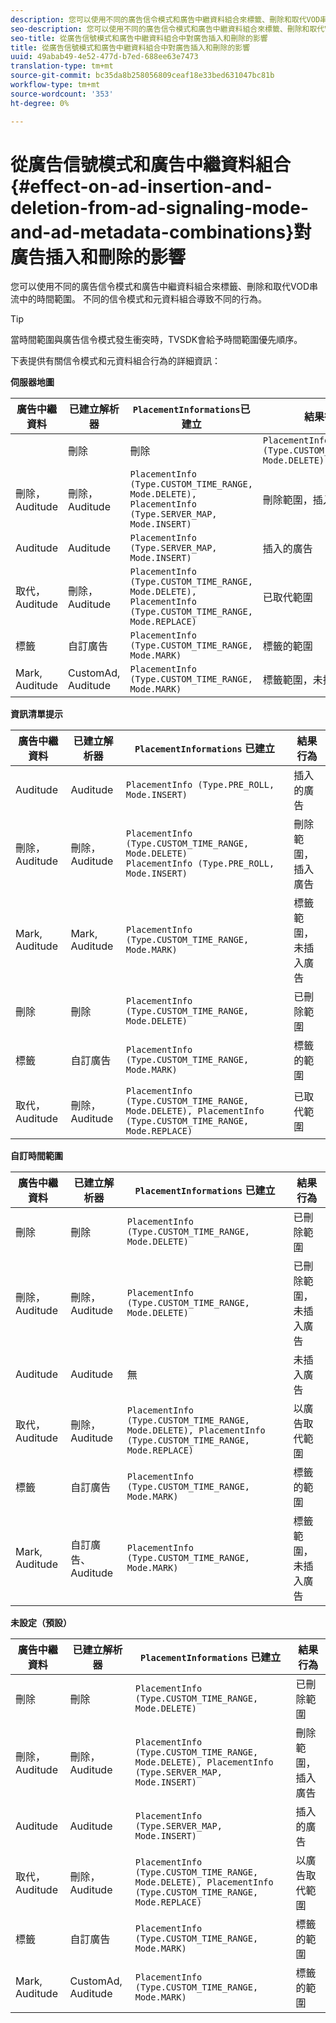 ```yaml
---
description: 您可以使用不同的廣告信令模式和廣告中繼資料組合來標籤、刪除和取代VOD串流中的時間範圍。 不同的信令模式和元資料組合導致不同的行為。
seo-description: 您可以使用不同的廣告信令模式和廣告中繼資料組合來標籤、刪除和取代VOD串流中的時間範圍。 不同的信令模式和元資料組合導致不同的行為。
seo-title: 從廣告信號模式和廣告中繼資料組合中對廣告插入和刪除的影響
title: 從廣告信號模式和廣告中繼資料組合中對廣告插入和刪除的影響
uuid: 49abab49-4e52-477d-b7ed-688ee63e7473
translation-type: tm+mt
source-git-commit: bc35da8b258056809ceaf18e33bed631047bc81b
workflow-type: tm+mt
source-wordcount: '353'
ht-degree: 0%

---
```



# 從廣告信號模式和廣告中繼資料組合{#effect-on-ad-insertion-and-deletion-from-ad-signaling-mode-and-ad-metadata-combinations}對廣告插入和刪除的影響

您可以使用不同的廣告信令模式和廣告中繼資料組合來標籤、刪除和取代VOD串流中的時間範圍。 不同的信令模式和元資料組合導致不同的行為。

>[!TIP]
>
>當時間範圍與廣告信令模式發生衝突時，TVSDK會給予時間範圍優先順序。

下表提供有關信令模式和元資料組合行為的詳細資訊：

**伺服器地圖**

| **廣告中繼資料** | **已建立解析器** | **`PlacementInformations`已建立** | **結果行為** |
|--- |--- |--- |--- |
|  | 刪除 | 刪除 | `PlacementInfo (Type.CUSTOM_TIME_RANGE, Mode.DELETE)` | 已刪除範圍 |
| 刪除， Auditude | 刪除， Auditude | `PlacementInfo (Type.CUSTOM_TIME_RANGE, Mode.DELETE),` <br>`PlacementInfo (Type.SERVER_MAP, Mode.INSERT)` | 刪除範圍，插入廣告 |
| Auditude | Auditude | `PlacementInfo (Type.SERVER_MAP, Mode.INSERT)` | 插入的廣告 |
| 取代，Auditude | 刪除， Auditude | `PlacementInfo (Type.CUSTOM_TIME_RANGE, Mode.DELETE), PlacementInfo (Type.CUSTOM_TIME_RANGE, Mode.REPLACE)` | 已取代範圍 |
| 標籤 | 自訂廣告 | `PlacementInfo (Type.CUSTOM_TIME_RANGE, Mode.MARK)` | 標籤的範圍 |
| Mark, Auditude | CustomAd, Auditude | `PlacementInfo (Type.CUSTOM_TIME_RANGE, Mode.MARK)` | 標籤範圍，未插入廣告 |

**資訊清單提示**

| 廣告中繼資料 | 已建立解析器 | `PlacementInformations` 已建立 | 結果行為 |
|--- |--- |--- |--- |
| Auditude | Auditude | `PlacementInfo (Type.PRE_ROLL, Mode.INSERT)` | 插入的廣告 |
| 刪除， Auditude | 刪除， Auditude | `PlacementInfo (Type.CUSTOM_TIME_RANGE, Mode.DELETE)`<br>`PlacementInfo (Type.PRE_ROLL, Mode.INSERT)` | 刪除範圍，插入廣告 |
| Mark, Auditude | Mark, Auditude | `PlacementInfo (Type.CUSTOM_TIME_RANGE, Mode.MARK)` | 標籤範圍，未插入廣告 |
| 刪除 | 刪除 | `PlacementInfo (Type.CUSTOM_TIME_RANGE, Mode.DELETE)` | 已刪除範圍 |
| 標籤 | 自訂廣告 | `PlacementInfo (Type.CUSTOM_TIME_RANGE, Mode.MARK)` | 標籤的範圍 |
| 取代，Auditude | 刪除， Auditude | `PlacementInfo (Type.CUSTOM_TIME_RANGE, Mode.DELETE), PlacementInfo (Type.CUSTOM_TIME_RANGE, Mode.REPLACE)` | 已取代範圍 |

**自訂時間範圍**

| 廣告中繼資料 | 已建立解析器 | `PlacementInformations` 已建立 | 結果行為 |
|--- |--- |--- |--- |
| 刪除 | 刪除 | `PlacementInfo (Type.CUSTOM_TIME_RANGE, Mode.DELETE)` | 已刪除範圍 |
| 刪除， Auditude | 刪除， Auditude | `PlacementInfo (Type.CUSTOM_TIME_RANGE, Mode.DELETE)` | 已刪除範圍，未插入廣告 |
| Auditude | Auditude | 無 | 未插入廣告 |
| 取代，Auditude | 刪除， Auditude | `PlacementInfo (Type.CUSTOM_TIME_RANGE, Mode.DELETE), PlacementInfo (Type.CUSTOM_TIME_RANGE, Mode.REPLACE)` | 以廣告取代範圍 |
| 標籤 | 自訂廣告 | `PlacementInfo (Type.CUSTOM_TIME_RANGE, Mode.MARK)` | 標籤的範圍 |
| Mark, Auditude | 自訂廣告、Auditude | `PlacementInfo (Type.CUSTOM_TIME_RANGE, Mode.MARK)` | 標籤範圍，未插入廣告 |

**未設定（預設）**

| 廣告中繼資料 | 已建立解析器 | `PlacementInformations` 已建立 | 結果行為 |
|--- |--- |--- |--- |
| 刪除 | 刪除 | `PlacementInfo (Type.CUSTOM_TIME_RANGE, Mode.DELETE)` | 已刪除範圍 |
| 刪除， Auditude | 刪除， Auditude | `PlacementInfo (Type.CUSTOM_TIME_RANGE, Mode.DELETE), PlacementInfo (Type.SERVER_MAP, Mode.INSERT)` | 刪除範圍，插入廣告 |
| Auditude | Auditude | `PlacementInfo (Type.SERVER_MAP, Mode.INSERT)` | 插入的廣告 |
| 取代，Auditude | 刪除， Auditude | `PlacementInfo (Type.CUSTOM_TIME_RANGE, Mode.DELETE), PlacementInfo (Type.CUSTOM_TIME_RANGE, Mode.REPLACE)` | 以廣告取代範圍 |
| 標籤 | 自訂廣告 | `PlacementInfo (Type.CUSTOM_TIME_RANGE, Mode.MARK)` | 標籤的範圍 |
| Mark, Auditude | CustomAd, Auditude | `PlacementInfo (Type.CUSTOM_TIME_RANGE, Mode.MARK)` | 標籤的範圍 |